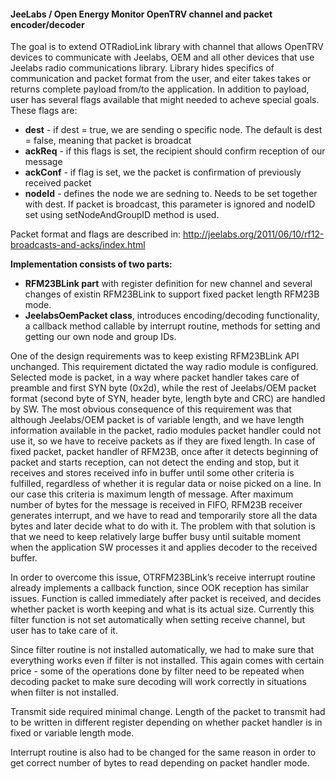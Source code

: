 #### JeeLabs / Open Energy Monitor OpenTRV channel and packet encoder/decoder

The goal is to extend OTRadioLink library with channel that allows OpenTRV devices to communicate with Jeelabs,  OEM  and all other devices that use Jeelabs radio communications library. Library hides specifics of communication and packet format from the user, and eiter takes takes or returns complete payload from/to the application. In addition to payload, user has several flags available that might needed to acheve special goals. These flags are:

* **dest** - if dest = true, we are sending o specific node. The default is  dest = false, meaning that packet is broadcat
* **ackReq** - if this flags is set, the recipient should confirm reception of our message
* **ackConf** - if flag is set, we the packet is confirmation of previously received packet
* **nodeId** -  defines the node we are sedning to. Needs to be set together with dest. If packet is broadcast, this parameter is ignored and nodeID set using setNodeAndGroupID method is used.

Packet format and flags are described in: http://jeelabs.org/2011/06/10/rf12-broadcasts-and-acks/index.html

**Implementation consists of two parts:** 

* **RFM23BLink part** with register definition for new channel and several changes of existin RFM23BLink to support fixed packet length RFM23B mode.
* **JeelabsOemPacket class**, introduces encoding/decoding functionality, a callback method callable by interrupt routine, methods for setting and getting our own node and group IDs. 

One of the design requirements was to keep existing RFM23BLink API unchanged. This requirement dictated the way radio module is configured. Selected mode is packet, in a way where packet handler takes care of preamble and first SYN byte (0x2d), while the rest of Jeelabs/OEM packet format (second byte of SYN, header byte, length byte and CRC) are handled by SW. The most obvious consequence of this requirement was that although Jeelabs/OEM packet is of variable length, and we have length information available in the packet, radio modules packet handler could not use it, so we have to receive packets as if they are fixed length. In case of fixed packet, packet handler of RFM23B, once after it detects beginning of packet and starts reception, can not detect the ending and stop, but it receives and stores received info in buffer until some other criteria is fulfilled, regardless of whether it is regular data or noise picked on a line. In our case this criteria is maximum length of message. After maximum number of bytes for the message is received in FIFO, RFM23B receiver generates interrupt, and we have to read and temporarily store all the data bytes and  later decide what to do with it. The problem with that solution is that we need to keep relatively large buffer busy until suitable moment when the application SW processes it and applies decoder to the received buffer. 

In order to overcome this issue, OTRFM23BLink’s  receive  interrupt routine already implements a callback function, since OOK reception has similar issues. Function is called immediately after  packet is received, and decides whether packet is worth keeping and what is its actual size. Currently this filter function is not set automatically when setting receive channel, but user has to take care of it. 

Since filter routine is not installed automatically, we had to make sure that everything works even if filter is not installed. This again comes with certain price - some of the operations done by filter need to be repeated when decoding packet to make sure decoding will work correctly in situations when filter is not installed.

Transmit side required minimal change. Length of the packet to transmit had to be written in different register depending on whether packet handler is in fixed or variable length mode. 

Interrupt routine is also had to be changed for the same reason in order to get correct number of bytes to read depending on packet handler mode.
